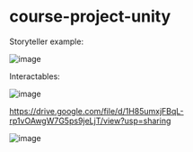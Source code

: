 # course-project-unity

Storyteller example: 

![image](https://user-images.githubusercontent.com/117447746/231016719-7cde5fbc-b035-42fe-88ad-6673d0cf4516.png)

Interactables:

![image](https://user-images.githubusercontent.com/117447746/231310558-2f634a4f-2e75-43bc-837d-0b089d6c9f67.png)

https://drive.google.com/file/d/1H85umxjFBqL-rp1vOAwgW7G5ps9jeLjT/view?usp=sharing

![image](https://github.com/UmarBhatDev/course-project-unity/assets/117447746/c73e52f3-ba8e-442f-9a0d-fef50a772075)

